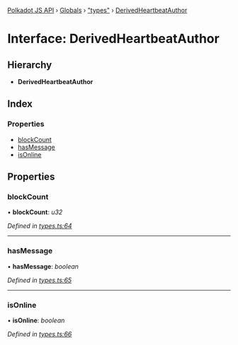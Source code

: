 [Polkadot JS API](../README.md) › [Globals](../globals.md) › ["types"](../modules/_types_.md) › [DerivedHeartbeatAuthor](_types_.derivedheartbeatauthor.md)

# Interface: DerivedHeartbeatAuthor

## Hierarchy

* **DerivedHeartbeatAuthor**

## Index

### Properties

* [blockCount](_types_.derivedheartbeatauthor.md#blockcount)
* [hasMessage](_types_.derivedheartbeatauthor.md#hasmessage)
* [isOnline](_types_.derivedheartbeatauthor.md#isonline)

## Properties

###  blockCount

• **blockCount**: *u32*

*Defined in [types.ts:64](https://github.com/polkadot-js/api/blob/dc105e6b31/packages/api-derive/src/types.ts#L64)*

___

###  hasMessage

• **hasMessage**: *boolean*

*Defined in [types.ts:65](https://github.com/polkadot-js/api/blob/dc105e6b31/packages/api-derive/src/types.ts#L65)*

___

###  isOnline

• **isOnline**: *boolean*

*Defined in [types.ts:66](https://github.com/polkadot-js/api/blob/dc105e6b31/packages/api-derive/src/types.ts#L66)*

